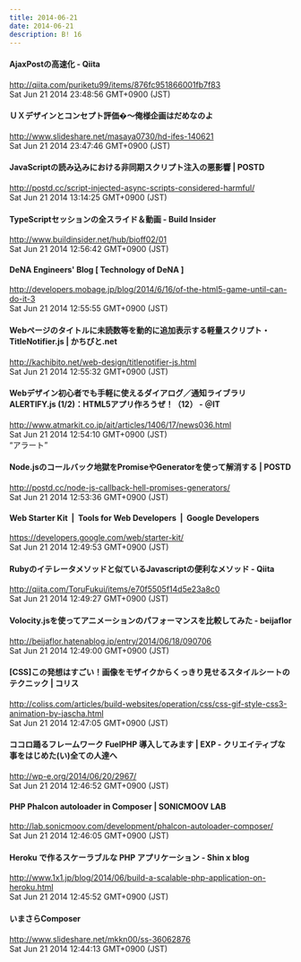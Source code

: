 ```yaml
---
title: 2014-06-21
date: 2014-06-21
description: B! 16
---
```


#### AjaxPostの高速化 - Qiita
http://qiita.com/puriketu99/items/876fc951866001fb7f83<br>
Sat Jun 21 2014 23:48:56 GMT+0900 (JST)<br>


#### ＵＸデザインとコンセプト評価�～俺様企画はだめなのよ
http://www.slideshare.net/masaya0730/hd-ifes-140621<br>
Sat Jun 21 2014 23:47:46 GMT+0900 (JST)<br>


#### JavaScriptの読み込みにおける非同期スクリプト注入の悪影響 | POSTD
http://postd.cc/script-injected-async-scripts-considered-harmful/<br>
Sat Jun 21 2014 13:14:25 GMT+0900 (JST)<br>


#### TypeScriptセッションの全スライド＆動画 - Build Insider
http://www.buildinsider.net/hub/bioff02/01<br>
Sat Jun 21 2014 12:56:42 GMT+0900 (JST)<br>


#### DeNA Engineers' Blog [ Technology of DeNA ]
http://developers.mobage.jp/blog/2014/6/16/of-the-html5-game-until-can-do-it-3<br>
Sat Jun 21 2014 12:55:55 GMT+0900 (JST)<br>


#### Webページのタイトルに未読数等を動的に追加表示する軽量スクリプト・TitleNotifier.js | かちびと.net
http://kachibito.net/web-design/titlenotifier-js.html<br>
Sat Jun 21 2014 12:55:32 GMT+0900 (JST)<br>


####  Webデザイン初心者でも手軽に使えるダイアログ／通知ライブラリALERTIFY.js (1/2)：HTML5アプリ作ろうぜ！（12） - ＠IT
http://www.atmarkit.co.jp/ait/articles/1406/17/news036.html<br>
Sat Jun 21 2014 12:54:10 GMT+0900 (JST)<br>
“アラート”


#### Node.jsのコールバック地獄をPromiseやGeneratorを使って解消する | POSTD
http://postd.cc/node-js-callback-hell-promises-generators/<br>
Sat Jun 21 2014 12:53:36 GMT+0900 (JST)<br>


#### Web Starter Kit  |  Tools for Web Developers       |  Google Developers
https://developers.google.com/web/starter-kit/<br>
Sat Jun 21 2014 12:49:53 GMT+0900 (JST)<br>


#### Rubyのイテレータメソッドと似ているJavascriptの便利なメソッド - Qiita
http://qiita.com/ToruFukui/items/e70f5505f14d5e23a8c0<br>
Sat Jun 21 2014 12:49:27 GMT+0900 (JST)<br>


#### Volocity.jsを使ってアニメーションのパフォーマンスを比較してみた - beijaflor
http://beijaflor.hatenablog.jp/entry/2014/06/18/090706<br>
Sat Jun 21 2014 12:49:00 GMT+0900 (JST)<br>


####   [CSS]この発想はすごい！画像をモザイクからくっきり見せるスタイルシートのテクニック | コリス
http://coliss.com/articles/build-websites/operation/css/css-gif-style-css3-animation-by-jascha.html<br>
Sat Jun 21 2014 12:47:05 GMT+0900 (JST)<br>


#### ココロ踊るフレームワーク FuelPHP 導入してみます | EXP - クリエイティブな事をはじめた(い)全ての人達へ
http://wp-e.org/2014/06/20/2967/<br>
Sat Jun 21 2014 12:46:52 GMT+0900 (JST)<br>


#### PHP Phalcon autoloader in Composer | SONICMOOV LAB
http://lab.sonicmoov.com/development/phalcon-autoloader-composer/<br>
Sat Jun 21 2014 12:46:05 GMT+0900 (JST)<br>


#### Heroku で作るスケーラブルな PHP アプリケーション - Shin x blog
http://www.1x1.jp/blog/2014/06/build-a-scalable-php-application-on-heroku.html<br>
Sat Jun 21 2014 12:45:52 GMT+0900 (JST)<br>


#### いまさらComposer
http://www.slideshare.net/mkkn00/ss-36062876<br>
Sat Jun 21 2014 12:44:13 GMT+0900 (JST)<br>


